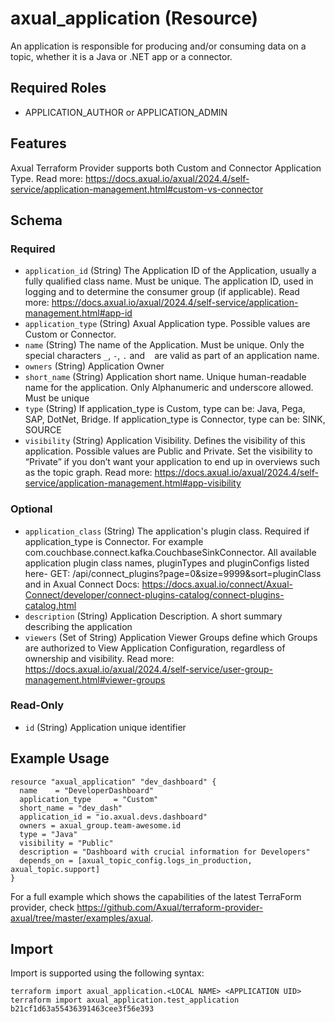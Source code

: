 # axual_application (Resource)

An application is responsible for producing and/or consuming data on a topic, whether it is a Java or .NET app or a connector.

## Required Roles
- APPLICATION_AUTHOR or APPLICATION_ADMIN

## Features
Axual Terraform Provider supports both Custom and Connector Application Type. Read more: https://docs.axual.io/axual/2024.4/self-service/application-management.html#custom-vs-connector

<!-- schema generated by tfplugindocs -->
## Schema

### Required

- `application_id` (String) The Application ID of the Application, usually a fully qualified class name. Must be unique. The application ID, used in logging and to determine the consumer group (if applicable). Read more: https://docs.axual.io/axual/2024.4/self-service/application-management.html#app-id
- `application_type` (String) Axual Application type. Possible values are Custom or Connector.
- `name` (String) The name of the Application. Must be unique. Only the special characters `_`, `-`, `.` and ` ` are valid as part of an application name.
- `owners` (String) Application Owner
- `short_name` (String) Application short name. Unique human-readable name for the application. Only Alphanumeric and underscore allowed. Must be unique
- `type` (String) If application_type is Custom, type can be: Java, Pega, SAP, DotNet, Bridge. If application_type is Connector, type can be: SINK, SOURCE
- `visibility` (String) Application Visibility. Defines the visibility of this application. Possible values are Public and Private. Set the visibility to “Private” if you don’t want your application to end up in overviews such as the topic graph. Read more: https://docs.axual.io/axual/2024.4/self-service/application-management.html#app-visibility

### Optional

- `application_class` (String) The application's plugin class. Required if application_type is Connector. For example com.couchbase.connect.kafka.CouchbaseSinkConnector. All available application plugin class names, pluginTypes and pluginConfigs listed here- GET: /api/connect_plugins?page=0&size=9999&sort=pluginClass and in Axual Connect Docs: https://docs.axual.io/connect/Axual-Connect/developer/connect-plugins-catalog/connect-plugins-catalog.html
- `description` (String) Application Description. A short summary describing the application
- `viewers` (Set of String) Application Viewer Groups define which Groups are authorized to View Application Configuration, regardless of ownership and visibility. Read more: https://docs.axual.io/axual/2024.4/self-service/user-group-management.html#viewer-groups

### Read-Only

- `id` (String) Application unique identifier

## Example Usage

```hcl
resource "axual_application" "dev_dashboard" {
  name    = "DeveloperDashboard"
  application_type     = "Custom"
  short_name = "dev_dash"
  application_id = "io.axual.devs.dashboard"
  owners = axual_group.team-awesome.id
  type = "Java"
  visibility = "Public"
  description = "Dashboard with crucial information for Developers"
  depends_on = [axual_topic_config.logs_in_production, axual_topic.support]
}
```
For a full example which shows the capabilities of the latest TerraForm provider, check https://github.com/Axual/terraform-provider-axual/tree/master/examples/axual.

## Import

Import is supported using the following syntax:

```shell
terraform import axual_application.<LOCAL NAME> <APPLICATION UID>
terraform import axual_application.test_application b21cf1d63a55436391463cee3f56e393
```